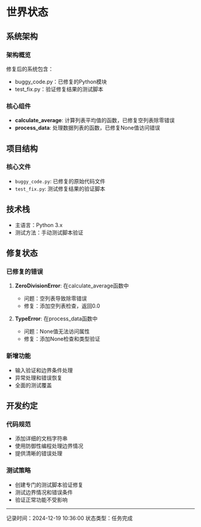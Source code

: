 # 世界状态

## 系统架构
### 架构概览
修复后的系统包含：
- buggy_code.py：已修复的Python模块
- test_fix.py：验证修复结果的测试脚本

### 核心组件
- **calculate_average**: 计算列表平均值的函数，已修复空列表除零错误
- **process_data**: 处理数据列表的函数，已修复None值访问错误

## 项目结构
### 核心文件
- `buggy_code.py`: 已修复的原始代码文件
- `test_fix.py`: 测试修复结果的验证脚本

## 技术栈
- 主语言：Python 3.x
- 测试方法：手动测试脚本验证

## 修复状态
### 已修复的错误
1. **ZeroDivisionError**: 在calculate_average函数中
   - 问题：空列表导致除零错误
   - 修复：添加空列表检查，返回0.0

2. **TypeError**: 在process_data函数中
   - 问题：None值无法访问属性
   - 修复：添加None检查和类型验证

### 新增功能
- 输入验证和边界条件处理
- 异常处理和错误恢复
- 全面的测试覆盖

## 开发约定
### 代码规范
- 添加详细的文档字符串
- 使用防御性编程处理边界情况
- 提供清晰的错误处理

### 测试策略
- 创建专门的测试脚本验证修复
- 测试边界情况和错误条件
- 验证正常功能不受影响

---
记录时间：2024-12-19 10:36:00
状态类型：任务完成